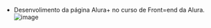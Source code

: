 - Desenvolimento da página Alura+ no curso de Front=end da Alura.
  ![image](https://github.com/user-attachments/assets/d1524deb-2bf2-4a9c-bfe2-386abff456de)
